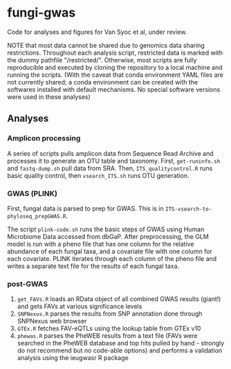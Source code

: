 # fungi-gwas
Code for analyses and figures for Van Syoc et al, under review.  

NOTE that most data cannot be shared due to genomics data sharing restrictions. Throughout each analysis script, restricted data is marked with the dummy pathfile "/restricted/". Otherwise, most scripts are fully reproducible and executed by cloning the repository to a local machine and running the scripts. (With the caveat that conda environment YAML files are not currently shared; a conda environment can be created with the softwares installed with default mechanisms. No special software versions were used in these analyses)

## Analyses 

### Amplicon processing 

A series of scripts pulls amplicon data from Sequence Read Archive and processes it to generate an OTU table and taxonomy. First, `get-runinfo.sh` and `fastq-dump.sh` pull data from SRA. Then, `ITS_qualitycontrol.R` runs basic quality control, then `vsearch_ITS.sh` runs OTU generation.

### GWAS (PLINK)

First, fungal data is parsed to prep for GWAS. This is in `ITS-vsearch-to-phyloseq_prepGWAS.R`.

The script `plink-code.sh` runs the basic steps of GWAS using Human Microbiome Data accessed from dbGaP. After preprocessing, the GLM model is run with a pheno file that has one column for the relative abundance of each fungal taxa, and a covariate file with one column for each covariate. PLINK iterates through each column of the pheno file and writes a separate text file for the results of each fungal taxa. 

### post-GWAS 

1. `get_FAVs.R` loads an RData object of all combined GWAS results (giant!) and gets FAVs at various significance levels  
2. `SNPNexus.R` parses the results from SNP annotation done through SNPNexus web browser  
3. `GTEx.R` fetches FAV-eQTLs using the lookup table from GTEx v10  
4. `phewas.R` parses the PheWEB results from a text file (FAVs were searched in the PheWEB database and top hits pulled by hand - strongly do not recommend but no code-able options) and performs a validation analysis using the ieugwasr R package  